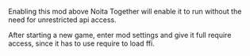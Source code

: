Enabling this mod above Noita Together will enable it to run without the need for unrestricted api access.

After starting a new game, enter mod settings and give it full require access, since it has to use require to load ffi.
